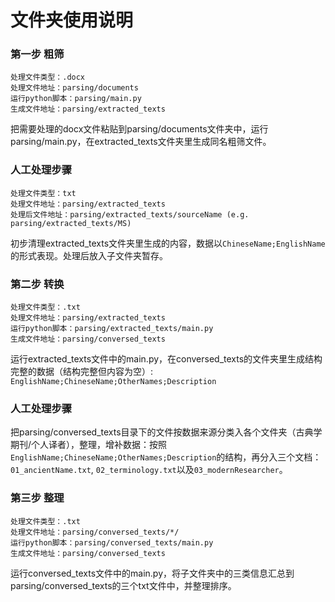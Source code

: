 # 文件夹使用说明
### 第一步 粗筛
```
处理文件类型：.docx
处理文件地址：parsing/documents
运行python脚本：parsing/main.py
生成文件地址：parsing/extracted_texts
```

把需要处理的docx文件粘贴到parsing/documents文件夹中，运行parsing/main.py，在extracted_texts文件夹里生成同名粗筛文件。

### 人工处理步骤
```
处理文件类型：txt
处理文件地址：parsing/extracted_texts
处理后文件地址：parsing/extracted_texts/sourceName (e.g. parsing/extracted_texts/MS)
```

初步清理extracted_texts文件夹里生成的内容，数据以`ChineseName;EnglishName`的形式表现。处理后放入子文件夹暂存。

### 第二步 转换
```
处理文件类型：.txt
处理文件地址：parsing/extracted_texts
运行python脚本：parsing/extracted_texts/main.py
生成文件地址：parsing/conversed_texts
```

运行extracted_texts文件中的main.py，在conversed_texts的文件夹里生成结构完整的数据（结构完整但内容为空）:
`EnglishName;ChineseName;OtherNames;Description`

### 人工处理步骤
把parsing/conversed_texts目录下的文件按数据来源分类入各个文件夹（古典学期刊/个人译者），整理，增补数据：按照`EnglishName;ChineseName;OtherNames;Description`的结构，再分入三个文档：`01_ancientName.txt`, `02_terminology.txt`以及`03_modernResearcher`。

### 第三步 整理
```
处理文件类型：.txt
处理文件地址：parsing/conversed_texts/*/
运行python脚本：parsing/conversed_texts/main.py
生成文件地址：parsing/conversed_texts
```
运行conversed_texts文件中的main.py，将子文件夹中的三类信息汇总到parsing/conversed_texts的三个txt文件中，并整理排序。